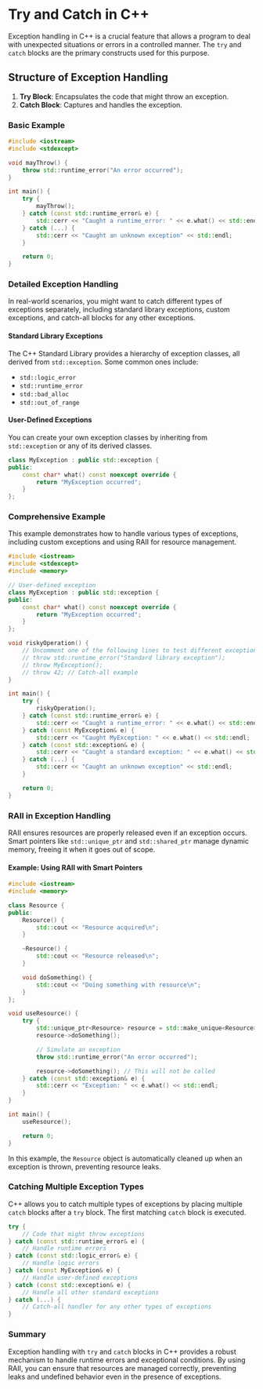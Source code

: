 # Try and Catch in C++

Exception handling in C++ is a crucial feature that allows a program to deal with unexpected situations or errors in a controlled manner. The `try` and `catch` blocks are the primary constructs used for this purpose.

## Structure of Exception Handling

1. **Try Block**: Encapsulates the code that might throw an exception.
2. **Catch Block**: Captures and handles the exception.

### Basic Example

```cpp
#include <iostream>
#include <stdexcept>

void mayThrow() {
    throw std::runtime_error("An error occurred");
}

int main() {
    try {
        mayThrow();
    } catch (const std::runtime_error& e) {
        std::cerr << "Caught a runtime_error: " << e.what() << std::endl;
    } catch (...) {
        std::cerr << "Caught an unknown exception" << std::endl;
    }

    return 0;
}
```

### Detailed Exception Handling

In real-world scenarios, you might want to catch different types of exceptions separately, including standard library exceptions, custom exceptions, and catch-all blocks for any other exceptions.

#### Standard Library Exceptions

The C++ Standard Library provides a hierarchy of exception classes, all derived from `std::exception`. Some common ones include:
- `std::logic_error`
- `std::runtime_error`
- `std::bad_alloc`
- `std::out_of_range`

#### User-Defined Exceptions

You can create your own exception classes by inheriting from `std::exception` or any of its derived classes.

```cpp
class MyException : public std::exception {
public:
    const char* what() const noexcept override {
        return "MyException occurred";
    }
};
```

### Comprehensive Example

This example demonstrates how to handle various types of exceptions, including custom exceptions and using RAII for resource management.

```cpp
#include <iostream>
#include <stdexcept>
#include <memory>

// User-defined exception
class MyException : public std::exception {
public:
    const char* what() const noexcept override {
        return "MyException occurred";
    }
};

void riskyOperation() {
    // Uncomment one of the following lines to test different exceptions
    // throw std::runtime_error("Standard library exception");
    // throw MyException();
    // throw 42; // Catch-all example
}

int main() {
    try {
        riskyOperation();
    } catch (const std::runtime_error& e) {
        std::cerr << "Caught a runtime_error: " << e.what() << std::endl;
    } catch (const MyException& e) {
        std::cerr << "Caught MyException: " << e.what() << std::endl;
    } catch (const std::exception& e) {
        std::cerr << "Caught a standard exception: " << e.what() << std::endl;
    } catch (...) {
        std::cerr << "Caught an unknown exception" << std::endl;
    }

    return 0;
}
```

### RAII in Exception Handling

RAII ensures resources are properly released even if an exception occurs. Smart pointers like `std::unique_ptr` and `std::shared_ptr` manage dynamic memory, freeing it when it goes out of scope.

#### Example: Using RAII with Smart Pointers

```cpp
#include <iostream>
#include <memory>

class Resource {
public:
    Resource() {
        std::cout << "Resource acquired\n";
    }

    ~Resource() {
        std::cout << "Resource released\n";
    }

    void doSomething() {
        std::cout << "Doing something with resource\n";
    }
};

void useResource() {
    try {
        std::unique_ptr<Resource> resource = std::make_unique<Resource>();
        resource->doSomething();

        // Simulate an exception
        throw std::runtime_error("An error occurred");

        resource->doSomething(); // This will not be called
    } catch (const std::exception& e) {
        std::cerr << "Exception: " << e.what() << std::endl;
    }
}

int main() {
    useResource();

    return 0;
}
```

In this example, the `Resource` object is automatically cleaned up when an exception is thrown, preventing resource leaks.

### Catching Multiple Exception Types

C++ allows you to catch multiple types of exceptions by placing multiple `catch` blocks after a `try` block. The first matching `catch` block is executed.

```cpp
try {
    // Code that might throw exceptions
} catch (const std::runtime_error& e) {
    // Handle runtime errors
} catch (const std::logic_error& e) {
    // Handle logic errors
} catch (const MyException& e) {
    // Handle user-defined exceptions
} catch (const std::exception& e) {
    // Handle all other standard exceptions
} catch (...) {
    // Catch-all handler for any other types of exceptions
}
```

### Summary

Exception handling with `try` and `catch` blocks in C++ provides a robust mechanism to handle runtime errors and exceptional conditions. By using RAII, you can ensure that resources are managed correctly, preventing leaks and undefined behavior even in the presence of exceptions.